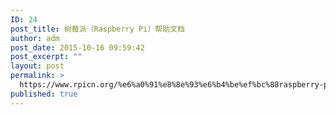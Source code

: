 ```yaml
---
ID: 24
post_title: 树莓派（Raspberry Pi）帮助文档
author: adm
post_date: 2015-10-16 09:59:42
post_excerpt: ""
layout: post
permalink: >
  https://www.rpicn.org/%e6%a0%91%e8%8e%93%e6%b4%be%ef%bc%88raspberry-pi%ef%bc%89%e5%b8%ae%e5%8a%a9%e6%96%87%e6%a1%a3/
published: true
---
```

